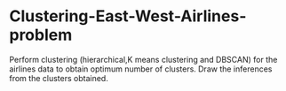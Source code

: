 # Clustering-East-West-Airlines-problem
Perform clustering (hierarchical,K means clustering and DBSCAN) for the airlines data to obtain optimum number of clusters.  Draw the inferences from the clusters obtained.
